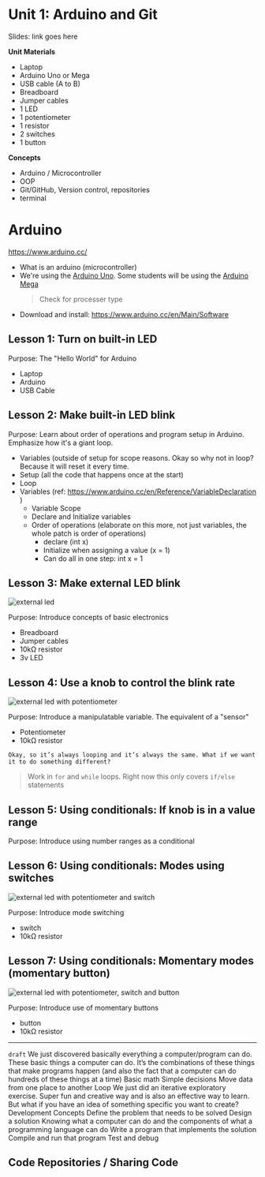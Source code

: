 # Unit 1: Arduino and Git

Slides: link goes here

**Unit Materials**
- Laptop
- Arduino Uno or Mega
- USB cable (A to B)
- Breadboard
- Jumper cables
- 1 LED
- 1 potentiometer
- 1 resistor
- 2 switches
- 1 button

**Concepts**
- Arduino / Microcontroller
- OOP
- Git/GitHub, Version control, repositories
- terminal

# Arduino
https://www.arduino.cc/

- What is an arduino (microcontroller)
- We're using the [Arduino Uno](http://www.arduino.org/products/boards/arduino-uno). Some students will be using the [Arduino Mega](http://www.arduino.org/products/boards/arduino-mega-2560)
	> Check for processer type
- Download and install: https://www.arduino.cc/en/Main/Software

## Lesson 1: Turn on built-in LED

Purpose: The "Hello World" for Arduino

- Laptop
- Arduino
- USB Cable

## Lesson 2: Make built-in LED blink

Purpose: Learn about order of operations and program setup in Arduino. Emphasize how it's a giant loop.

- Variables (outside of setup for scope reasons. Okay so why not in loop? Because it will reset it every time.
- Setup (all the code that happens once at the start)
- Loop
- Variables (ref: https://www.arduino.cc/en/Reference/VariableDeclaration )
	- Variable Scope
	- Declare and Initialize variables
	- Order of operations (elaborate on this more, not just variables, the whole patch is order of operations)
		- declare (int x)
		- Initialize when assigning a value (x = 1)
		- Can do all in one step: int x = 1

## Lesson 3: Make external LED blink

![external led](http://stephiescastle.com/teaching/computation-reconsidered/external-led_bb.svg?v=2)

Purpose: Introduce concepts of basic electronics

- Breadboard
- Jumper cables
- 10kΩ resistor
- 3v LED

## Lesson 4: Use a knob to control the blink rate

![external led with potentiometer](http://stephiescastle.com/teaching/computation-reconsidered/external-led-pot_bb.svg?v=2)

Purpose: Introduce a manipulatable variable. The equivalent of a "sensor"

- Potentiometer
- 10kΩ resistor

`Okay, so it’s always looping and it’s always the same. What if we want it to do something different?`

> Work in `for` and `while` loops. Right now this only covers `if/else` statements

## Lesson 5: Using conditionals: If knob is in a value range

Purpose: Introduce using number ranges as a conditional

## Lesson 6: Using conditionals: Modes using switches

![external led with potentiometer and switch](http://stephiescastle.com/teaching/computation-reconsidered/external-led-pot-toggle_bb.svg?v=2)

Purpose: Introduce mode switching

- switch
- 10kΩ resistor

## Lesson 7: Using conditionals: Momentary modes (momentary button)

![external led with potentiometer, switch and button](http://stephiescastle.com/teaching/computation-reconsidered/external-led-pot-toggle-button_bb.svg?v=2)

Purpose: Introduce use of momentary buttons

- button
- 10kΩ resistor

-----------

`draft`
We just discovered basically everything a computer/program can do. These basic things a computer can do. It’s the combinations of these things that make programs happen (and also the fact that a computer can do hundreds of these things at a time)
Basic math
Simple decisions
Move data from one place to another
Loop
We just did an iterative exploratory exercise. Super fun and creative way and is also an effective way to learn. But what if you have an idea of something specific you want to create? 
Development Concepts
Define the problem that needs to be solved
Design a solution
Knowing what a computer can do and the components of what a programming language can do
Write a program that implements the solution
Compile and run that program
Test and debug

## Code Repositories / Sharing Code
